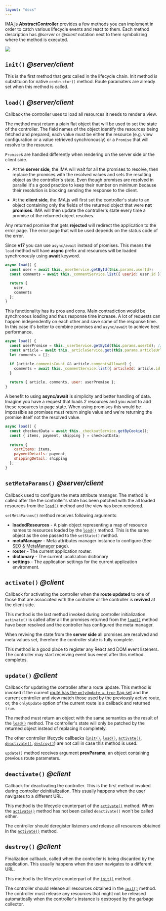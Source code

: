 ```yaml
---
layout: "docs"
---
```


IMA.js **AbstractController** provides a few methods you can implement in order to catch various lifecycle events and react to them. Each method description has *@server* or *@client* notation next to them symbolizing where the method is executed.

<div class="image is-padded-with-shadow">
  <img src="{{ '/img/docs/diagram-controller.png?v=' | append: site.github.build_revision | relative_url }}" />
</div>

## `init()` *@server/client*

This is the first method that gets called in the lifecycle chain. Init method is substituion for native `contructor()` method. Route paramaters are already set when this method is called.

## `load()` *@server/client*

Callback the controller uses to load all resources it needs to render a view.

The method must return a plain flat object that will be used to set the state of the controller. The field names of the object identify the resources being fetched and prepared, each value must be either the resource (e.g. view configuration or a value retrieved synchronously) or a `Promise` that will resolve to the resource.

`Promise`s are handled differently when rendering on the server side or the client side.

- At the **server side**, the IMA will wait for all the promises to resolve, then replace the promises with the resolved values and sets the resulting object as the controller's state. Even though promises are resolved in parallel it's a good practice to keep their number on minimum because their resolution is blocking sending the response to the client.

- At the **client side**, the IMA.js will first set the controller's state to
an object containing only the fields of the returned object that were
**not promises**. IMA will then update the controller's state every time a
promise of the returned object resolves.

Any returned promise that gets **rejected** will redirect the application to
the error page. The error page that will be used depends on the status
code of the error.

Since **v17** you can use `async/await` instead of promises. This means the `load` method will have **async** prefix and resources will be loaded synchronously using **await** keyword. 

```javascript
async load() {
  const user = await this._userService.getById(this.params.userId);
  const comments = await this._commentService.list({ userId: user.id });

  return {
    user,
    comments
  };
}
```

This functionality has its pros and cons. Main contradiction would be synchronous loading and thus response time increase. A lot of requests can happen independently on each other and save some of the response time. In this case it's better to combine promises and `async/await` to achieve best performance.

```javascript
async load() {
  const userPromise = this._userService.getById(this.params.userId); // load parallel to article and comments
  const article = await this._articleService.get(this.params.articleUrl);
  let comments = [];

  if (article.commentsCount && article.commentsAllowed) {
    comments = await this._commentService.list({ articleId: article.id });
  }
  
  return { article, comments, user: userPromise };
}
```

A benefit to using **async/await** is simplicity and better handling of data. Imagine you have a request that loads 2 resources and you want to add these resources to page state. When using promises this would be impossible as promises must return single value and we're returning the promise itself not the resolved value.

```javascript
async load() {
  const checkoutData = await this._checkoutService.getByCookie();
  const { items, payment, shipping } = checkoutData;
  
  return {
    cartItems: items,
    paymentDetails: payment,
    shippingDetail: shipping
  };
}
```

## `setMetaParams()` *@server/client*

Callback used to configure the meta attribute manager. The method is
called after the the controller's state has been patched with the all
loaded resources from the [`load()`](#load-serverclient) method and the view has been rendered.

`setMetaParams()` method receives following arguments:
- **loadedResources** - A plain object representing a map of resource names to resources loaded by the [`load()`](#load-serverclient) method. This is the same object as the one passed to the `setState()` method.
- **metaManager** - Meta attributes manager instance to configure (See [SEO & MetaManager](/docs/seo-and-meta-manager) page).
- **router** - The current application router.
- **dictionary** - The current localization dictionary
- **settings** - The application settings for the current application environment.

## `activate()` *@client*

Callback for activating the controller when the **route updated** to one of those that are associated with the controller or the controller is **revived** at the client side.

This method is the last method invoked during controller initialization. `activate()` is called after all the promises returned from the [`load()`](#load-serverclient) method have been resolved and the controller has configured the meta manager. 

When reviving the state from the **server side** all promises are resolved and meta values set, therefore the controller state is fully complete.

This method is a good place to register any React and DOM event listeners. The controller may start receiving event bus event after this method completes.

## `update()` *@client*

Callback for updating the controller after a route update. This method
is invoked if the current [route has the `onlyUpdate = true` flag set](/docs/routing#4-options) and the current controller and view match those used by the previously active route, or, the `onlyUpdate` option of the current route is a callback and returned `true`.

The method must return an object with the same semantics as the result
of the [`load()`](#load-serverclient) method. The controller's state will only be
patched by the returned object instead of replacing it completely.

The other controller lifecycle callbacks ([`init()`](#init--serverclient), [`load()`](#load-serverclient), [`activate()`](#activate--client), [`deactivate()`](#deactivate--client), [`destroy()`](#destroy--client)) are not call in case this method is used.

`update()` method receives argument **prevParams**; an object containing previous route parameters. 

## `deactivate()` *@client*

Callback for deactivating the controller. This is the first
method invoked during controller deinitialization. This usually happens
when the user navigates to a different URL.

This method is the lifecycle counterpart of the [`activate()`](#activate--client) method. When the [`activate()`](#activate--client) method has not been called `deactivate()` won't be called either. 

The controller should deregister listeners and release all
resources obtained in the [`activate()`](#activate--client) method.

## `destroy()` *@client*

Finalization callback, called when the controller is being discarded by the application. This usually happens when the user navigates to a different URL.

This method is the lifecycle counterpart of the [`init()`](#init--serverclient) method.

The controller should release all resources obtained in the [`init()`](#init--serverclient) method. The controller must release any resources that might not be released automatically when the controller's instance
is destroyed by the garbage collector.
